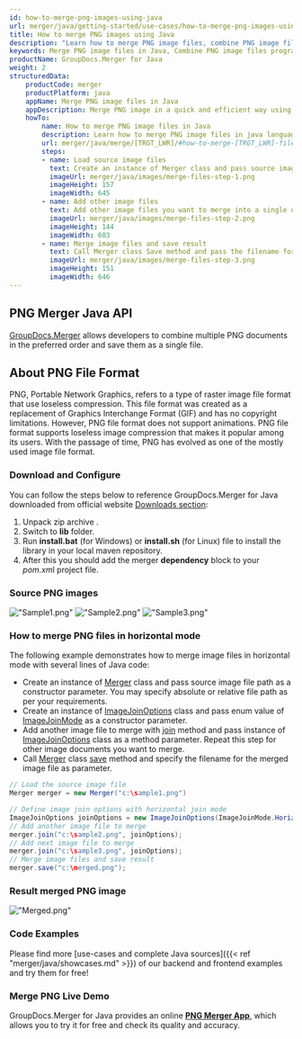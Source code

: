 ```yaml
---
id: how-to-merge-png-images-using-java
url: merger/java/getting-started/use-cases/how-to-merge-png-images-using-java
title: How to merge PNG images using Java
description: "Learn how to merge PNG image files, combine PNG image files into one file programmatically in java language using GroupDocs.Merger for Java library."
keywords: Merge PNG image files in Java, Combine PNG image files programmatically
productName: GroupDocs.Merger for Java
weight: 2
structuredData:
    productCode: merger
    productPlatform: java
    appName: Merge PNG image files in Java
    appDescription: Merge PNG image in a quick and efficient way using java language and GroupDocs.Merger for Java API, without the use of any third-party software like Microsoft or Open Office.
    howTo:
        name: How to merge PNG image files in Java 
        description: Learn how to merge PNG image files in java language and GroupDocs.Merger for Java API, without the use of any third-party software like Microsoft or Open Office.
        url: merger/java/merge/[TRGT_LWR]/#how-to-merge-[TRGT_LWR]-files-in-c
        steps:
        - name: Load source image files 
          text: Create an instance of Merger class and pass source image file path as a constructor parameter. You may specify absolute or relative file path as per your requirements. 
          imageUrl: merger/java/images/merge-files-step-1.png
          imageHeight: 157
          imageWidth: 645
        - name: Add other image files
          text: Add other image files you want to merge into a single document with Join method of Merger class.
          imageUrl: merger/java/images/merge-files-step-2.png
          imageHeight: 144
          imageWidth: 603
        - name: Merge image files and save result 
          text: Call Merger class Save method and pass the filename for the resultant image file as parameter.
          imageUrl: merger/java/images/merge-files-step-3.png
          imageHeight: 151
          imageWidth: 646
---
```


## PNG Merger Java API

[GroupDocs.Merger](https://products.groupdocs.com/merger/java) allows developers to combine multiple PNG documents in the preferred order and save them as a single file.

## About PNG File Format

PNG, Portable Network Graphics, refers to a type of raster image file format that use loseless compression. This file format was created as a replacement of Graphics Interchange Format (GIF) and has no copyright limitations. However, PNG file format does not support animations. PNG file format supports loseless image compression that makes it popular among its users. With the passage of time, PNG has evolved as one of the mostly used image file format.

### Download and Configure

You can follow the steps below to reference GroupDocs.Merger for Java downloaded from official website [Downloads section](https://downloads.groupdocs.com/merger/java):

1. Unpack zip archive .
2. Switch to **lib** folder.
3. Run **install.bat** (for Windows) or **install.sh** (for Linux) file to install the library in your local maven repository.
4. After this you should add the merger **dependency** block to your *pom.xm*l project file.

### Source PNG images

!["Sample1.png"](merger/java/images/jpg/sample1.jpg)
!["Sample2.png"](merger/java/images/jpg/sample2.jpg)
!["Sample3.png"](merger/java/images/jpg/sample3.jpg)

### How to merge PNG files in horizontal mode

The following example demonstrates how to merge image files in horizontal mode with several lines of Java code:

* Create an instance of [Merger](https://apireference.groupdocs.com/merger/java/com.groupdocs.merger/Merger) class and pass source image file path as a constructor parameter. You may specify absolute or relative file path as per your requirements.
* Create an instance of [ImageJoinOptions](https://apireference.groupdocs.com/merger/java/com.groupdocs.merger.domain.options/ImageJoinOptions) class and pass enum value of [ImageJoinMode](https://apireference.groupdocs.com/merger/java/com.groupdocs.merger.domain.options/ImageJoinMode) as a constructor parameter.
* Add another image file to merge with [join](https://apireference.groupdocs.com/merger/java/com.groupdocs.merger/Merger#join(java.io.InputStream)) method and pass instance of [ImageJoinOptions](https://apireference.groupdocs.com/merger/java/com.groupdocs.merger.domain.options/ImageJoinOptions) class as a method parameter. Repeat this step for other image documents you want to merge.
* Call [Merger](https://apireference.groupdocs.com/merger/java/com.groupdocs.merger/Merger) class [save](https://apireference.groupdocs.com/merger/java/com.groupdocs.merger/Merger#save(java.io.OutputStream)) method and specify the filename for the merged image file as parameter.

```java
// Load the source image file
Merger merger = new Merger("c:\sample1.png")

// Define image join options with horizontal join mode
ImageJoinOptions joinOptions = new ImageJoinOptions(ImageJoinMode.Horizontal);
// Add another image file to merge
merger.join("c:\sample2.png", joinOptions);
// Add next image file to merge
merger.join("c:\sample3.png", joinOptions);
// Merge image files and save result
merger.save("c:\merged.png");
```

### Result merged PNG image

!["Merged.png"](merger/java/images/jpg/merged_horizontal.jpg)

### Code Examples

Please find more [use-cases and complete Java sources]({{< ref "merger/java/showcases.md" >}}) of our backend and frontend examples and try them for free!

### Merge PNG Live Demo

GroupDocs.Merger for Java provides an online [**PNG Merger App**](https://products.groupdocs.app/merger/images/png), which allows you to try it for free and check its quality and accuracy.